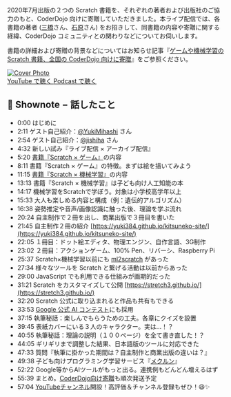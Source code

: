 2020年7月出版の２つの Scratch 書籍を、それぞれの著者および出版社のご協力のもと、CoderDojo 向けに寄贈していただきました。本ライブ配信では、各書籍の著者 ([三橋](https://twitter.com/yukimihashi)さん、[石原](https://twitter.com/jishiha)さん) をお招きして、同書籍の内容や寄贈に関する経緯、CoderDojo コミュニティとの関わりなどについてお伺いします。

書籍の詳細および寄贈の背景などについてはお知らせ記事『[ゲームや機械学習の Scratch 書籍、全国の CoderDojo 向けに寄贈](https://news.coderdojo.jp/2020/07/19/scratch-books-for-coderdojo/)』をご参照ください。

<div class='episode-cover'>
  <a href='https://www.youtube.com/watch?v=zmol3FhdL9U&list=PL94GDfaSQTmJxxnapafkApHYgQUJ6ABUU&index=18'
     target='_blank' rel='noopenner'>
    <img src='/podcasts/18.png' alt='Cover Photo'>
  </a>
  <div class='btn-cover'>
    <a class='btn-blue' href='https://www.youtube.com/watch?v=zmol3FhdL9U&list=PL94GDfaSQTmJxxnapafkApHYgQUJ6ABUU&index=18' target='_blank' rel='noopenner'><i class='fa fa-youtube'></i> YouTube で聴く </a>
    <a class='btn-blue' href='https://podcasters.spotify.com/pod/show/coderdojo-japan/episodes/018----Scratch-euhiuf' target='_blank' rel='noopenner'><i class='fas fa-podcast'></i> Podcast で聴く </a>
  </div>
</div>


## 📝 Shownote − 話したこと

- 0:00 はじめに
- 2:11 ゲスト自己紹介：[@YukiMihashi](https://twitter.com/yukimihashi) さん
- 2:54 ゲスト自己紹介：[@jishiha](https://twitter.com/jishiha) さん
- 4:32 新しい試み『ライブ配信 × アーカイブ配信』
- 5:20 [書籍『Scratch × ゲーム』](https://book.impress.co.jp/books/1120101018)の内容
- 8:11 書籍『Scratch × ゲーム』の特徴。まずは絵を描いてみよう
- 11:15 [書籍『Scratch × 機械学習』](https://www.oreilly.co.jp/books/9784873119182/)の内容
- 13:13 書籍『Scratch × 機械学習』は子ども向け人工知能の本
- 14:17 機械学習をScratchで学ぼう。対象は小学校高学年以上
- 15:33 大人も楽しめる内容と構成（例：遺伝的アルゴリズム）
- 16:38 姿勢推定や音声/画像認識に触った後、理論を学ぶ流れ
- 20:24 自主制作で２冊を出し、商業出版で３冊目を書いた
- 21:45 自主制作２冊の紹介 [https://yuki384.github.io/kitsuneko-site/](https://yuki384.github.io/kitsuneko-site/)
- 22:05 １冊目：ドット絵エディタ、物理エンジン、自作言語、3G制作
- 23:02 ２冊目：アクションゲーム、100% Pen、リバーシ、Raspberry Pi
- 25:37 Scratch×機械学習以前にも [ml2scratch](https://github.com/champierre/ml2scratch) があった
- 27:34 様々なツールを Scratch と繋げる活動は以前からあった
- 29:00 JavaScript でも利用できる仕組みが画期的だった
- 31:21 Scratch をカスタマイズして公開 [https://stretch3.github.io/](https://stretch3.github.io/)
- 32:20 Scratch 公式に取り込まれると作品も共有もできる
- 33:53 [Google 公式 AI コンテスト](https://campaigns.google.co.jp/kids_ai/)にも採用
- 37:15 執筆秘話：楽しんでもらうための工夫。各章にクイズを設置
- 39:45 表紙カバーにいる３人のキャラクター。実は...！？
- 40:55 執筆秘話：理論の説明（１００ページ）を全て書き直した！？
- 44:05 ギリギリまで調整した結果、日本語版のツールに対応できた
- 47:33 質問『執筆に掛かった期間は？自主制作と商業出版の違いは？』
- 49:38 子ども向けプログラミング学習サービス『[メクルン](https://mekurun.com/)』
- 52:22 Google等からAIツールがもっと出る。連携例もどんどん増えるはず
- 55:39 まとめ。[CoderDojo向け寄贈](https://news.coderdojo.jp/2020/07/19/scratch-books-for-coderdojo/)も順次発送予定
- 57:04 [YouTubeチャンネル](https://youtube.com/coderdojojapan)開設！高評価＆チャンネル登録もぜひ！😆✨


